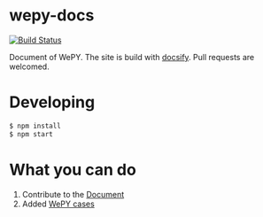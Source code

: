 # wepy-docs
[![Build Status](https://travis-ci.org/wepyjs/wepy-docs.svg?branch=master)](https://travis-ci.org/wepyjs/wepy-docs)


Document of WePY. The site is build with [docsify](https://github.com/docsifyjs/docsify). Pull requests are welcomed.

# Developing 

```bash
$ npm install
$ npm start
```

# What you can do

1. Contribute to the [Document](https://github.com/wepyjs/wepy-docs)
2. Added [WePY cases](https://github.com/wepyjs/wepy-docs/tree/master/data)

